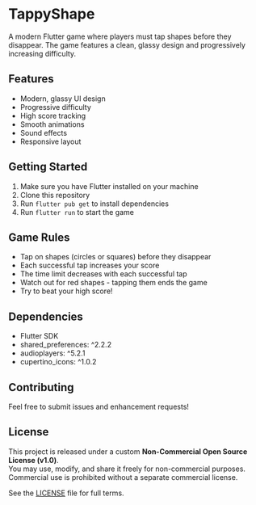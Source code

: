 # TappyShape

A modern Flutter game where players must tap shapes before they disappear. The game features a clean, glassy design and progressively increasing difficulty.

## Features

- Modern, glassy UI design
- Progressive difficulty
- High score tracking
- Smooth animations
- Sound effects
- Responsive layout

## Getting Started

1. Make sure you have Flutter installed on your machine
2. Clone this repository
3. Run `flutter pub get` to install dependencies
4. Run `flutter run` to start the game

## Game Rules

- Tap on shapes (circles or squares) before they disappear
- Each successful tap increases your score
- The time limit decreases with each successful tap
- Watch out for red shapes - tapping them ends the game
- Try to beat your high score!

## Dependencies

- Flutter SDK
- shared_preferences: ^2.2.2
- audioplayers: ^5.2.1
- cupertino_icons: ^1.0.2

## Contributing

Feel free to submit issues and enhancement requests!

## License

This project is released under a custom **Non-Commercial Open Source License (v1.0)**.  
You may use, modify, and share it freely for non-commercial purposes.  
Commercial use is prohibited without a separate commercial license.

See the [LICENSE](./LICENSE) file for full terms.